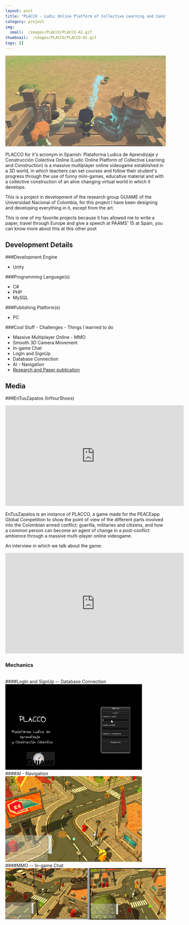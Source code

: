 ```yaml
---
layout: post
title: "PLACCO - Ludic Online Platform of Collective Learning and Construction"
category: project
img:
  small:  /images/PLACCO/PLACCO-AI.gif
thumbnail:  /images/PLACCO/PLACCO-AI.gif
tags: []
---
```


![PLACCO]( /images/PLACCO/PLACCO-bg.jpg)

PLACCO for it's acronym in Spanish: Plataforma Ludica de Aprendizaje y Construcción Colectiva Online 
(Ludic Online Platform of Collective Learning and Construction) is a massive multiplayer online videogame established in a 3D world,
in which teachers can set courses and follow their student's progress through the use of funny mini-games,
educative material and with a collective construction of an alive changing virtual world in which it develops.

<!--more-->

This is a project in development of the research group GUIAME of the Universidad Nacional of Colombia, 
for this project I have been designing and developing everything in it, except from the art.

This is one of my favorite projects because it has allowed me to write a paper, travel through Europe 
and give a speech at PAAMS' 15 at Spain, you can know more about this at this other post


<ul id="toc"></ul>

## Development Details


###Development Engine
<ul>
  <li>Unity</li>
</ul>

###Programming Language(s)
<ul>
  <li>C#</li>
  <li>PHP</li>
  <li>MySQL</li>
</ul>

###Publishing Platform(s)
<ul>
  <li>PC</li>
</ul>				

###Cool Stuff - Challenges - Things I learned to do
<ul>
  <li>Massive Multiplayer Online - MMO</li>
  <li>Smooth 3D Camera Movement</li>
  <li>In-game Chat</li>
  <li>LogIn and SignUp</li>
  <li>Database Connection</li>
  <li>AI - Navigation</li>
  <li><a href="http://link.springer.com/chapter/10.1007/978-3-319-19033-4_29">Research and Paper publication</a></li>
</ul>


<!--more-->

## Media

###EnTusZapatos (InYourShoes)
<iframe width="560" height="315" src="https://www.youtube.com/embed/W0H1L8Vf5QQ" frameborder="0" allowfullscreen></iframe>

EnTusZapatos is an instance of PLACCO, a game made for the PEACEapp Global Competition 
to show the point of view of the different parts involved into the Colombian armed conflict: guerilla, militaries and citizens, 
and how a common person can become an agent of change in a post-conflict ambience 
through a massive multi-player online videogame.

An interview in which we talk about the game:
<iframe width="560" height="315" src="https://www.youtube.com/embed/rj4XkjBeYXY" frameborder="0" allowfullscreen></iframe>
<br/>


### Mechanics
<br/>
####LogIn and SignUp -- Database Connection
<a href="/images/PLACCO/PLACCO-Login.gif"><img src="/images/PLACCO/PLACCO-Login.gif" alt="" style="float:center;border:0; width:429px;height:268px"/></a>

<br/>
####AI - Navigation
<a  href="/images/PLACCO/PLACCO-AI.gif"><img src="/images/PLACCO/PLACCO-AI.gif" alt="" /></a>

<br/>
####MMO -- In-game Chat
<a href="/images/PLACCO/PLACCO-Chat.gif"><img src="/images/PLACCO/PLACCO-Chat.gif" alt="" /></a>

